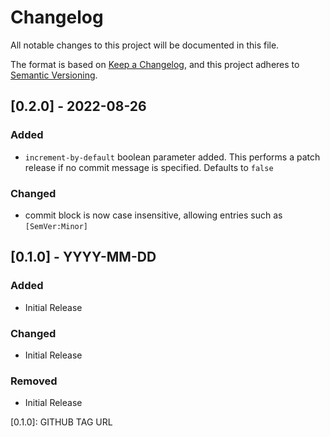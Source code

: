 # Changelog

All notable changes to this project will be documented in this file.

The format is based on [Keep a Changelog](https://keepachangelog.com/en/1.0.0/),
and this project adheres to [Semantic Versioning](https://semver.org/spec/v2.0.0.html).

## [0.2.0] - 2022-08-26

### Added

- `increment-by-default` boolean parameter added.  This performs a patch release if no commit message is specified. Defaults to `false`

### Changed

- commit block is now case insensitive, allowing entries such as `[SemVer:Minor]`

## [0.1.0] - YYYY-MM-DD

### Added

- Initial Release

### Changed

- Initial Release

### Removed

- Initial Release

[0.1.0]: GITHUB TAG URL
